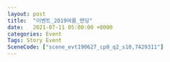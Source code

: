 ```yaml
---
layout: post
title:  "이벤트_2019여름_엔딩"
date:   2021-07-11 05:00:00 +0000
categories: Event
Tags: Story Event
SceneCode: ["scene_evt190627_cp0_q2_s10,7429311"]
---
```

